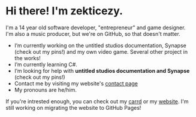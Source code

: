 # Hi there! I'm zekticezy.
I'm a 14 year old software developer, "entrepreneur" and game designer. I'm also a music producer, but we're on GitHub, so that doesn't matter.
-  I’m currently working on the untitled studios documentation, Synapse (check out my pins!) and my own video game. Several other project in the works!
-  I’m currently learning C#.
-  I’m looking for help with **untitled studios documentation and Synapse** (check out my pins!)
-  Contact me by visiting my website's [contact page](https://zekticezy.github.io/contact.html)
-  My pronouns are he/him.

If you're intrested enough, you can check out my [carrd](zekticezy.carrd.co) or my [website](https://zekticezy.github.io/). I'm still working on migrating the website to GitHub Pages!
